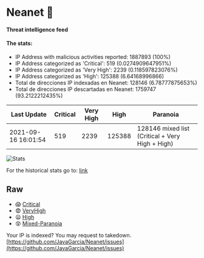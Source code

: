 # Neanet :hocho:
#### Threat intelligence feed
#### The stats:

- IP Address with malicious activities reported: 1887893 (100%)
- IP Address categorized as 'Critical':  519 (0.0274909647951%)
- IP Address categorized as 'Very High':  2239 (0.118597823076%)
- IP Address categorized as 'High':  125388 (6.64168996866)
- Total de direcciones IP indexadas en Neanet:  128146 (6.78777875653%)
- Total de direcciones IP descartadas en Neanet:  1759747 (93.2122212435%)

| Last Update | Critical | Very High | High | Paranoia |
| --- | --- | --- | --- | --- |
| 2021-09-16 16:01:54 | 519 | 2239 | 125388 | 128146 mixed list (Critical + Very High + High)|

![Stats](https://docs.google.com/spreadsheets/d/e/2PACX-1vSnaNMIXVabIpDJjufMlzH7poXnshF3mgd8Is1g9ytUEzVsP5my4Trn8f-xkoLLQ38xpL3HtmUexLo6/pubchart?oid=501124687&format=image)

For the historical stats go to: [link](/stats.csv)
## Raw
- :scream: [Critical](https://raw.githubusercontent.com/JavaGarcia/Neanet/master/blacklists/neanet_critical.txt)
- :fearful: [VeryHigh](https://raw.githubusercontent.com/JavaGarcia/Neanet/master/blacklists/neanet_veryHigh.txtt)
- :frowning: [High](https://raw.githubusercontent.com/JavaGarcia/Neanet/master/blacklists/neanet_high.txt)
- :dizzy_face: [Mixed-Paranoia](https://raw.githubusercontent.com/JavaGarcia/Neanet/master/blacklists/neanet_all.txt)


Your IP is indexed? You may request to takedown. [https://github.com/JavaGarcia/Neanet/issues](https://github.com/JavaGarcia/Neanet/issues)






































































































































































































































































































































































































































































































































































































































































































































































































































































































































































































































































































































































































































































































































































































































































































































































































































































































































































































































































































































































































































































































































































































































































































































































































































































































































































































































































































































































































































































































































































































































































































































































































































































































































































































































































































































































































































































































































































































































































































































































































































































































































































































































































































































































































































































































































































































































































































































































































































































































































































































































































































































































































































































































































































































































































































































































































































































































































































































































































































































































































































































































































































































































































































































































































































































































































































































































































































































































































































































































































































































































































































































































































































































































































































































































































































































































































































































































































































































































































































































































































































































































































































































































































































































































































































































































































































































































































































































































































































































































































































































